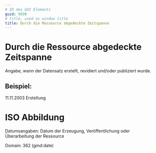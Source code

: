 ```yaml
---
# ID des GUI Elements
guid: 5030
# title, used as window title
title: Durch die Ressource abgedeckte Zeitspanne
---
```


# Durch die Ressource abgedeckte Zeitspanne

Angabe, wann der Datensatz erstellt, revidiert und/oder publiziert wurde.

## Beispiel:

11.11.2003 Erstellung

# ISO Abbildung

Datumsangaben: Datum der Erzeugung, Veröffentlichung oder Überarbeitung der Ressource

Domain: 362 (gmd:date)
